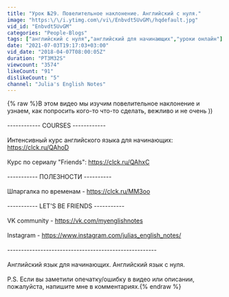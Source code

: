 ```yaml
---
title: "Урок №29. Повелительное наклонение. Английский с нуля."
image: "https:\/\/i.ytimg.com\/vi\/Enbvdt5UvGM\/hqdefault.jpg"
vid_id: "Enbvdt5UvGM"
categories: "People-Blogs"
tags: ["английский с нуля","английский для начинающих","уроки онлайн"]
date: "2021-07-03T19:17:03+03:00"
vid_date: "2018-04-07T08:00:05Z"
duration: "PT3M32S"
viewcount: "3574"
likeCount: "91"
dislikeCount: "5"
channel: "Julia's English Notes"
---
```

{% raw %}В этом видео мы изучим повелительное наклонение и узнаем, как попросить кого-то что-то сделать, вежливо и не очень ))<br /><br />------------ COURSES ------------<br /><br />Интенсивный курс английского языка для начинающих: <a rel="nofollow" target="blank" href="https://clck.ru/QAhoD">https://clck.ru/QAhoD</a><br /><br />Курс по сериалу &quot;Friends&quot;: <a rel="nofollow" target="blank" href="https://clck.ru/QAhxC">https://clck.ru/QAhxC</a><br /><br />----------- ПОЛЕЗНОСТИ ----------<br /><br />Шпаргалка по временам - <a rel="nofollow" target="blank" href="https://clck.ru/MM3oo">https://clck.ru/MM3oo</a><br /><br />----------- LET'S BE FRIENDS -----------<br /><br />VK community - <a rel="nofollow" target="blank" href="https://vk.com/myenglishnotes">https://vk.com/myenglishnotes</a><br /><br />Instagram - <a rel="nofollow" target="blank" href="https://www.instagram.com/julias_english_notes/">https://www.instagram.com/julias_english_notes/</a><br /><br />------------------------------------------------------<br /><br />Английский язык для начинающих. Английский язык с нуля. <br /><br />P.S. Если вы заметили опечатку/ошибку в видео или описании, пожалуйста, напишите мне в комментариях.{% endraw %}
